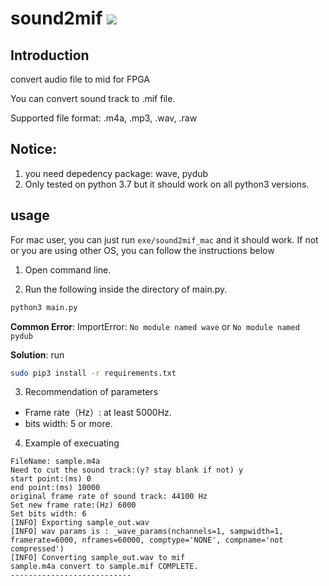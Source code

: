 # sound2mif [![](https://img.shields.io/badge/python-3.7-blue.svg)](https://www.python.org/downloads/release/python-371/)

## Introduction
convert audio file to mid for FPGA

You can convert sound track to .mif file.

Supported file format:
.m4a, .mp3, .wav, .raw

## Notice:
1. you need depedency package: wave, pydub
2. Only tested on python 3.7 but it should work on all python3 versions.

## usage

For mac user, you can just run `exe/sound2mif_mac` and it should work. If not or you are using other OS, you can follow the instructions below

1. Open command line.

2. Run the following inside the directory of main.py.

```Bash
python3 main.py
```

**Common Error**: ImportError: `No module named wave` or `No module named pydub`

**Solution**: run 
```Bash
sudo pip3 install -r requirements.txt
```
3. Recommendation of parameters
  * Frame rate（Hz）: at least 5000Hz.
  * bits width: 5 or more.

4. Example of execuating
```
FileName: sample.m4a
Need to cut the sound track:(y? stay blank if not) y
start point:(ms) 0
end point:(ms) 10000
original frame rate of sound track: 44100 Hz
Set new frame rate:(Hz) 6000
Set bits width: 6
[INFO] Exporting sample_out.wav
[INFO] wav params is : _wave_params(nchannels=1, sampwidth=1, framerate=6000, nframes=60000, comptype='NONE', compname='not compressed')
[INFO] Converting sample_out.wav to mif
sample.m4a convert to sample.mif COMPLETE.
---------------------------
```
